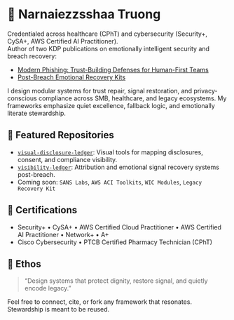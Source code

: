 # 🌱 Narnaiezzsshaa Truong

Credentialed across healthcare (CPhT) and cybersecurity (Security+, CySA+, AWS Certified AI Practitioner).  
Author of two KDP publications on emotionally intelligent security and breach recovery:  
- [Modern Phishing: Trust-Building Defenses for Human-First Teams](https://www.amazon.com/dp/B0FH7H2589)  
- [Post-Breach Emotional Recovery Kits](https://www.amazon.com/dp/B0FHNCNT4T)

I design modular systems for trust repair, signal restoration, and privacy-conscious compliance across SMB, healthcare, and legacy ecosystems. My frameworks emphasize quiet excellence, fallback logic, and emotionally literate stewardship.

## 🔧 Featured Repositories
- [`visual-disclosure-ledger`](https://github.com/narnaiezzsshaa/visual-disclosure-ledger): Visual tools for mapping disclosures, consent, and compliance visibility.
- [`visibility-ledger`](https://github.com/narnaiezzsshaa/visibility-ledger): Attribution and emotional signal recovery systems post-breach.
- Coming soon: `SANS Labs`, `AWS ACI Toolkits`, `WIC Modules`, `Legacy Recovery Kit`

## 🧠 Certifications
- Security+ • CySA+ • AWS Certified Cloud Practitioner • AWS Certified AI Practitioner • Network+ • A+  
- Cisco Cybersecurity • PTCB Certified Pharmacy Technician (CPhT)

## 🎯 Ethos
> “Design systems that protect dignity, restore signal, and quietly encode legacy.”

Feel free to connect, cite, or fork any framework that resonates. Stewardship is meant to be reused.
